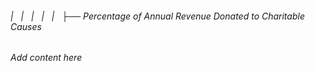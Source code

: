 ###### |   |   |   |   |   ├── Percentage of Annual Revenue Donated to Charitable Causes

*Add content here*